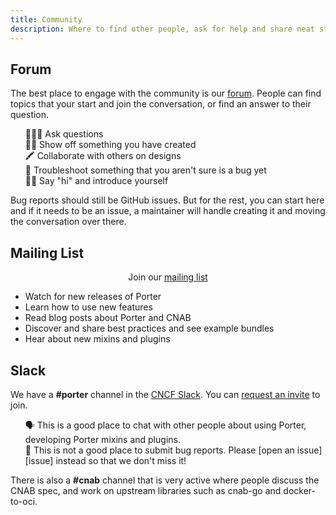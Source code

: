 ```yaml
---
title: Community
description: Where to find other people, ask for help and share neat stuff with the Porter community
---
```


## Forum

The best place to engage with the community is our [forum]. People can find
topics that your start and join the conversation, or find an answer to their
question.

<ul style="list-style:none;">
    <li>🙋🏽‍♀️ Ask questions</li>
    <li>💅🏽 Show off something you have created</li>
    <li>🖍 Collaborate with others on designs</li>
    <li>🧯 Troubleshoot something that you aren't sure is a bug yet</li>
    <li>👋🏾 Say "hi" and introduce yourself</li>
</ul>

Bug reports should still be GitHub issues. But for the rest, you can start here
and if it needs to be an issue, a maintainer will handle creating it and moving
the conversation over there.

## Mailing List

<p align="center">Join our <a href="https://groups.io/g/porter">mailing list</a></p>

* Watch for new releases of Porter
* Learn how to use new features
* Read blog posts about Porter and CNAB
* Discover and share best practices and see example bundles
* Hear about new mixins and plugins

## Slack

We have a **#porter** channel in the [CNCF Slack][slack]. You can [request an
invite][invite] to join.

<ul style="list-style: none;">
    <li>🗣 This is a good place to chat with other people about using Porter, developing
Porter mixins and plugins.</li>
    <li>🐞 This is not a good place to submit bug reports. Please [open an issue][issue]
instead so that we don't miss it!</li>
</ul>

There is also a **#cnab** channel that is very active where people discuss the CNAB
spec, and work on upstream libraries such as cnab-go and docker-to-oci.

[slack]: https://cloud-native.slack.com/
[invite]: https://slack.cncf.io/
[issue]: https://github.com/getporter/porter/issues/new
[forum]: https://porter.sh/forum
